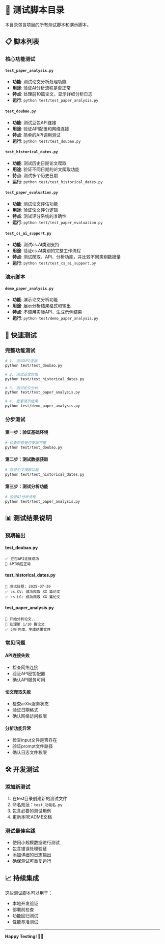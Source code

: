 # 🧪 测试脚本目录

本目录包含项目的所有测试脚本和演示脚本。

## 📋 脚本列表

### 核心功能测试

#### `test_paper_analysis.py`
- **功能**: 测试论文分析处理功能
- **用途**: 验证AI分析流程是否正常
- **特点**: 处理前10篇论文，显示详细分析日志
- **运行**: `python test/test_paper_analysis.py`

#### `test_doubao.py`
- **功能**: 测试豆包API连接
- **用途**: 验证API配置和网络连接
- **特点**: 简单的API调用测试
- **运行**: `python test/test_doubao.py`

#### `test_historical_dates.py`
- **功能**: 测试历史日期论文爬取
- **用途**: 验证不同日期的论文爬取功能
- **特点**: 测试多个历史日期
- **运行**: `python test/test_historical_dates.py`

#### `test_paper_evaluation.py`
- **功能**: 测试论文评估功能
- **用途**: 验证论文评分逻辑
- **特点**: 测试评分系统的准确性
- **运行**: `python test/test_paper_evaluation.py`

#### `test_cs_ai_support.py`
- **功能**: 测试cs.AI类别支持
- **用途**: 验证cs.AI类别的完整工作流程
- **特点**: 测试爬取、API、分析功能，并比较不同类别数据量
- **运行**: `python test/test_cs_ai_support.py`

### 演示脚本

#### `demo_paper_analysis.py`
- **功能**: 演示论文分析功能
- **用途**: 展示分析结果格式和输出
- **特点**: 不调用实际API，生成示例结果
- **运行**: `python test/demo_paper_analysis.py`

## 🚀 快速测试

### 完整功能测试
```bash
# 1. 测试API连接
python test/test_doubao.py

# 2. 测试论文爬取
python test/test_historical_dates.py

# 3. 测试论文分析
python test/test_paper_analysis.py

# 4. 查看演示结果
python test/demo_paper_analysis.py
```

### 分步测试

#### 第一步：验证基础环境
```bash
# 检查依赖是否安装完整
python test/test_doubao.py
```

#### 第二步：测试数据获取
```bash
# 验证论文爬取功能
python test/test_historical_dates.py
```

#### 第三步：测试分析功能
```bash
# 验证AI分析流程
python test/test_paper_analysis.py
```

## 📊 测试结果说明

### 预期输出

#### test_doubao.py
```
✅ 豆包API连接成功
🔗 API响应正常
```

#### test_historical_dates.py
```
📅 测试日期: 2025-07-30
✅ cs.CV: 成功爬取 XX 篇论文
✅ cs.LG: 成功爬取 XX 篇论文
```

#### test_paper_analysis.py
```
📄 开始分析论文...
🔄 处理第 1/10 篇论文
✅ 分析完成，生成结果文件
```

### 常见问题

#### API连接失败
- 检查网络连接
- 验证API密钥配置
- 确认API服务可用

#### 论文爬取失败
- 检查arXiv服务状态
- 验证日期格式
- 确认网络访问权限

#### 分析功能异常
- 检查input文件是否存在
- 验证prompt文件路径
- 确认日志文件权限

## 🛠️ 开发测试

### 添加新测试
1. 在test目录创建新的测试文件
2. 命名规范：`test_功能名.py`
3. 包含必要的测试用例
4. 更新本README文档

### 测试最佳实践
- 使用小规模数据进行测试
- 包含错误处理验证
- 添加详细的日志输出
- 确保测试可重复运行

## 📈 持续集成

这些测试脚本可以用于：
- 本地开发验证
- 部署前检查
- 功能回归测试
- 性能基准测试

---

**Happy Testing! 🧪✨**
